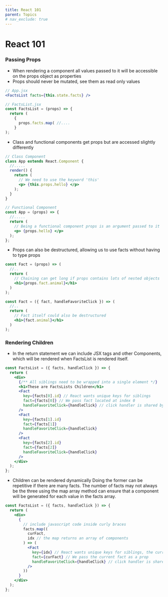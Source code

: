 ```yaml
---
title: React 101
parent: Topics
# nav_exclude: true
---
```


# React 101

### Passing Props

- When rendering a component all values passed to it will be accessible on the props object as properties
- Props should never be mutated, see them as read only values

```jsx
// App.jsx
<FactsList facts={this.state.facts} />

// FactsList.jsx
const FactsList = (props) => {
  return (
    {
      props.facts.map( //....
    }
);
```

- Class and functional components get props but are accessed slightly differently

```jsx
// Class Component
class App extends React.Component {
  //.....
  render() {
    return (
      // We need to use the keyword 'this'
      <p> {this.props.hello} </p>
    );
  }
}

// Functional Component
const App = (props) => {
  //.....
  return (
    // Being a functional component props is an argument passed to it
    <p> {props.hello} </p>
  );
};
```

- Props can also be destructured, allowing us to use facts without having to type props

```jsx
const Fact = (props) => (
  //..
  return (
    // Chaining can get long if props contains lots of nested objects
    <h1>{props.fact.animal}</h1>
  )
);

const Fact = ({ fact, handleFavoriteClick }) => (
  //..
  return (
    // Fact itself could also be destructured
    <h1>{fact.animal}</h1>
  )
);
```

### Rendering Children

- In the return statement we can include JSX tags and other Components, which will be rendered when FactsList is rendered itself.

```jsx
const FactsList = ({ facts, handleClick }) => {
  return (
    <div>
      {/** All siblings need to be wrapped into a single element */}
      <h1>These are FactsLists Children</h1>
      <Fact
        key={facts[0].id} // React wants unique keys for siblings
        fact={facts[0]} // We pass fact located at index 0
        handleFavoriteClick={handleClick} // click handler is shared by all children
      />
      <Fact
        key={facts[1].id}
        fact={facts[1]}
        handleFavoriteClick={handleClick}
      />
      <Fact
        key={facts[2].id}
        fact={facts[2]}
        handleFavoriteClick={handleClick}
      />
    </div>
  );
};
```

- Children can be rendered dynamically
  Doing the former can be repetitive if there are many facts. The number of facts may not always be the three using the map array method can ensure that a component will be generated for each value in the facts array.

```jsx
const FactsList = ({ facts, handleClick }) => {
  return (
    <div>
      {
        // include javascript code inside curly braces
        facts.map((
          curFact,
          idx // the map returns an array of components
        ) => (
          <Fact
            key={idx} // React wants unique keys for siblings, the current index works most cases
            fact={curFact} // We pass the current fact as a prop
            handleFavoriteClick={handleClick} // click handler is shared by all children
          />
        ))
      }
    </div>
  );
};
```
